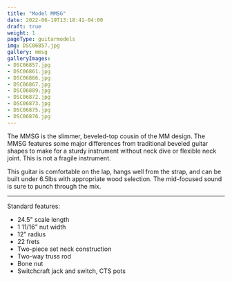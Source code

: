 ```yaml
---
title: "Model MMSG"
date: 2022-06-19T13:18:41-04:00
draft: true
weight: 1
pageType: guitarmodels
img: DSC06857.jpg
gallery: mmsg
galleryImages:
- DSC06857.jpg
- DSC06861.jpg
- DSC06866.jpg
- DSC06867.jpg
- DSC06889.jpg
- DSC06872.jpg
- DSC06873.jpg
- DSC06875.jpg
- DSC06876.jpg
---
```


The MMSG is the slimmer, beveled-top cousin of the MM design. The MMSG features some major differences from traditional beveled guitar shapes to make for a sturdy instrument without neck dive or flexible neck joint. This is not a fragile instrument. 

This guitar is comfortable on the lap, hangs well from the strap, and can be built under 6.5lbs with appropriate wood selection. The mid-focused sound is sure to punch through the mix. 

---

Standard features:
- 24.5" scale length
- 1 11/16” nut width
- 12” radius
- 22 frets
- Two-piece set neck construction
- Two-way truss rod
- Bone nut
- Switchcraft jack and switch, CTS pots

